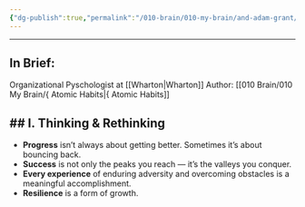 ```yaml
---
{"dg-publish":true,"permalink":"/010-brain/010-my-brain/and-adam-grant/","created":"2021-12-15T12:12:58.000-05:00","updated":"2025-03-20T01:52:44.922-04:00"}
---
```


---

## In Brief:
Organizational Pyschologist at [[Wharton\|Wharton]]
Author: [[010 Brain/010 My Brain/{  Atomic Habits\|{  Atomic Habits]]

## ## **I. Thinking & Rethinking**
-   **Progress** isn’t always about getting better. Sometimes it’s about bouncing back. 
-   **Success** is not only the peaks you reach — it’s the valleys you conquer. 
-   **Every experience** of enduring adversity and overcoming obstacles is a meaningful accomplishment. 
-   **Resilience** is a form of growth.

